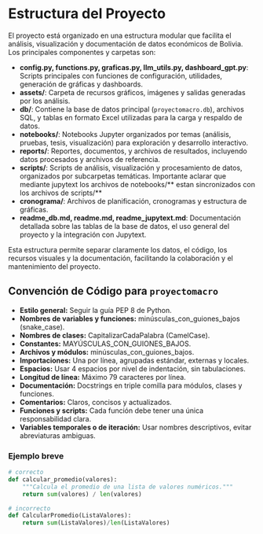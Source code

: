 # Estructura del Proyecto

El proyecto está organizado en una estructura modular que facilita el análisis, visualización y documentación de datos económicos de Bolivia. Los principales componentes y carpetas son:

- **config.py, functions.py, graficas.py, llm_utils.py, dashboard_gpt.py**: Scripts principales con funciones de configuración, utilidades, generación de gráficas y dashboards.
- **assets/**: Carpeta de recursos gráficos, imágenes y salidas generadas por los análisis.
- **db/**: Contiene la base de datos principal (`proyectomacro.db`), archivos SQL, y tablas en formato Excel utilizadas para la carga y respaldo de datos.
- **notebooks/**: Notebooks Jupyter organizados por temas (análisis, pruebas, tesis, visualización) para exploración y desarrollo interactivo.
- **reports/**: Reportes, documentos, y archivos de resultados, incluyendo datos procesados y archivos de referencia.
- **scripts/**: Scripts de análisis, visualización y procesamiento de datos, organizados por subcarpetas temáticas. Importante aclarar que mediante jupytext los archivos de notebooks/** estan sincronizados con los archivos de scripts/**
- **cronograma/**: Archivos de planificación, cronogramas y estructura de gráficas.
- **readme_db.md, readme.md, readme_jupytext.md**: Documentación detallada sobre las tablas de la base de datos, el uso general del proyecto y la integración con Jupytext.

Esta estructura permite separar claramente los datos, el código, los recursos visuales y la documentación, facilitando la colaboración y el mantenimiento del proyecto.

## Convención de Código para `proyectomacro`

- **Estilo general:** Seguir la guía PEP 8 de Python.
- **Nombres de variables y funciones:** minúsculas_con_guiones_bajos (snake_case).
- **Nombres de clases:** CapitalizarCadaPalabra (CamelCase).
- **Constantes:** MAYÚSCULAS_CON_GUIONES_BAJOS.
- **Archivos y módulos:** minúsculas_con_guiones_bajos.
- **Importaciones:** Una por línea, agrupadas estándar, externas y locales.
- **Espacios:** Usar 4 espacios por nivel de indentación, sin tabulaciones.
- **Longitud de línea:** Máximo 79 caracteres por línea.
- **Documentación:** Docstrings en triple comilla para módulos, clases y funciones.
- **Comentarios:** Claros, concisos y actualizados.
- **Funciones y scripts:** Cada función debe tener una única responsabilidad clara.
- **Variables temporales o de iteración:** Usar nombres descriptivos, evitar abreviaturas ambiguas.

### Ejemplo breve

```python
# correcto
def calcular_promedio(valores):
    """Calcula el promedio de una lista de valores numéricos."""
    return sum(valores) / len(valores)

# incorrecto
def CalcularPromedio(ListaValores):
    return sum(ListaValores)/len(ListaValores)
```